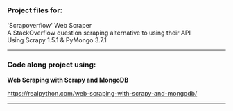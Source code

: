 ### Project files for:
'Scrapoverflow' Web Scraper \
A StackOverflow question scraping alternative to using their API \
Using Scrapy 1.5.1 & PyMongo 3.7.1
__________________________________
### Code along project using:

**Web Scraping with Scrapy and MongoDB**

https://realpython.com/web-scraping-with-scrapy-and-mongodb/
___________________________________
